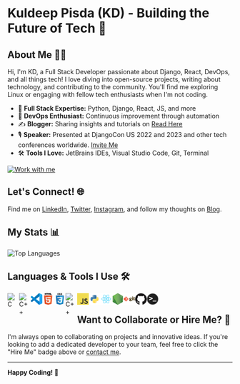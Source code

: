 # Kuldeep Pisda (KD) - Building the Future of Tech 🚀

## About Me 🧑‍💻

Hi, I'm KD, a Full Stack Developer passionate about Django, React, DevOps, and all things tech! I love diving into open-source projects, writing about technology, and contributing to the community. You'll find me exploring Linux or engaging with fellow tech enthusiasts when I'm not coding.

- 📌 **Full Stack Expertise:** Python, Django, React, JS, and more
- 🚀 **DevOps Enthusiast:** Continuous improvement through automation
- ✍️ **Blogger:** Sharing insights and tutorials on [Read Here](https://blog.kdpisda.in)
- 🎙️ **Speaker:** Presented at DjangoCon US 2022 and 2023 and other tech conferences worldwide. [Invite Me](https://sessionize.com/kuldeep-pisda/)
- 🛠️ **Tools I Love:** JetBrains IDEs, Visual Studio Code, Git, Terminal

[![Work with me](https://img.shields.io/badge/Hire%20Me-%23FF5722?style=for-the-badge)](https://www.upwork.com/freelancers/kdpisda)

## Let's Connect! 🌐

Find me on [LinkedIn](https://www.linkedin.com/in/kuldeeep-pisda), [Twitter](https://www.twitter.com/kdpisda), [Instagram](https://instagram.com/kdpisda), and follow my thoughts on [Blog](https://blog.kdpisda.in).

## My Stats 📊

![Top Languages](https://github-readme-stats.vercel.app/api/top-langs/?username=kdpisda&layout=compact)

## Languages & Tools I Use 🛠️
<img align ="left" alt="C" width="26px" src="https://cdn.jsdelivr.net/npm/simple-icons@v3/icons/c.svg" /> 

<img align ="left" alt="C++" width="26px" src="https://cdn.jsdelivr.net/npm/simple-icons@v3/icons/cplusplus.svg" /> 

<img align="left" alt="Visual Studio Code" width="26px" src="https://raw.githubusercontent.com/github/explore/80688e429a7d4ef2fca1e82350fe8e3517d3494d/topics/visual-studio-code/visual-studio-code.png" /> 

<img align="left" alt="HTML5" width="26px" src="https://raw.githubusercontent.com/github/explore/80688e429a7d4ef2fca1e82350fe8e3517d3494d/topics/html/html.png" />

<img align="left" alt="CSS3" width="26px" src="https://raw.githubusercontent.com/github/explore/80688e429a7d4ef2fca1e82350fe8e3517d3494d/topics/css/css.png" />

<img align ="left" alt="C++" width="26px" src="https://cdn.jsdelivr.net/npm/simple-icons@v3/icons/bootstrap.svg" /> 

<img align="left" alt="JavaScript" width="26px" src="https://raw.githubusercontent.com/github/explore/80688e429a7d4ef2fca1e82350fe8e3517d3494d/topics/javascript/javascript.png" />

<img align="left" alt="Python" width="26px" src="https://raw.githubusercontent.com/github/explore/80688e429a7d4ef2fca1e82350fe8e3517d3494d/topics/python/python.png" />

<img align="left" alt="React" width="26px" src="https://raw.githubusercontent.com/github/explore/80688e429a7d4ef2fca1e82350fe8e3517d3494d/topics/react/react.png" />

<img align="left" alt="Node.js" width="26px" src="https://raw.githubusercontent.com/github/explore/80688e429a7d4ef2fca1e82350fe8e3517d3494d/topics/nodejs/nodejs.png" />

<img align="left" alt="Git" width="26px" src="https://raw.githubusercontent.com/github/explore/80688e429a7d4ef2fca1e82350fe8e3517d3494d/topics/git/git.png" />

<img align="left" alt="GitHub" width="26px" src="https://raw.githubusercontent.com/github/explore/78df643247d429f6cc873026c0622819ad797942/topics/github/github.png" />

<img align="left" alt="Terminal" width="26px" src="https://raw.githubusercontent.com/github/explore/80688e429a7d4ef2fca1e82350fe8e3517d3494d/topics/terminal/terminal.png" />
<br />

## Want to Collaborate or Hire Me? 🤝

I'm always open to collaborating on projects and innovative ideas. If you're looking to add a dedicated developer to your team, feel free to click the "Hire Me" badge above or [contact me](https://www.upwork.com/freelancers/kdpisda).

---

**Happy Coding! 🚀**
